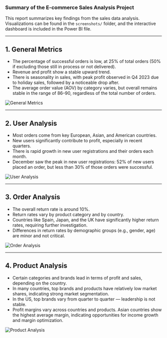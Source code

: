 ### Summary of the E-commerce Sales Analysis Project

This report summarizes key findings from the sales data analysis. Visualizations can be found in the `screenshots/` folder, and the interactive dashboard is included in the Power BI file.

---

## 1. General Metrics

- The percentage of successful orders is low, at 25% of total orders (50% if excluding those still in process or not delivered).
- Revenue and profit show a stable upward trend.
- There is seasonality in sales, with peak profit observed in Q4 2023 due to holiday sales, followed by a noticeable drop after.
- The average order value (AOV) by category varies, but overall remains stable in the range of 86–90, regardless of the total number of orders.

![General Metrics](poverbi/screenshots/general_metrics.png)

---

## 2. User Analysis

- Most orders come from key European, Asian, and American countries.
- New users significantly contribute to profit, especially in recent quarters.
- There is rapid growth in new user registrations and their orders each month.
- December saw the peak in new user registrations: 52% of new users placed an order, but less than 30% of those orders were successful.

![User Analysis](poverbi/screenshots/user_analysis.png)

---

## 3. Order Analysis

- The overall return rate is around 10%.
- Return rates vary by product category and by country.
- Countries like Spain, Japan, and the UK have significantly higher return rates, requiring further investigation.
- Differences in return rates by demographic groups (e.g., gender, age) are minor and not critical.

![Order Analysis](poverbi/screenshots/order_analysis.png)

---

## 4. Product Analysis

- Certain categories and brands lead in terms of profit and sales, depending on the country.
- In many countries, top brands and products have relatively low market shares, indicating strong market segmentation.
- In the US, top brands vary from quarter to quarter — leadership is not stable.
- Profit margins vary across countries and products. Asian countries show the highest average margin, indicating opportunities for income growth and margin optimization.

![Product Analysis](poverbi/screenshots/product_analysis.png)
